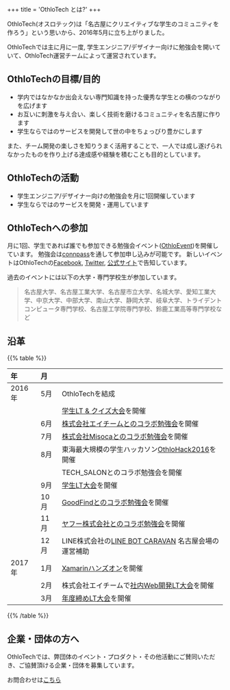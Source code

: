 +++
title = 'OthloTech とは?'
+++

OthloTech(オスロテック)は「名古屋にクリエイティブな学生のコミュニティを作ろう」という思いから、2016年5月に立ち上がりました。

OthloTechでは主に月に一度, 学生エンジニア/デザイナー向けに勉強会を開いていて、OthloTech運営チームによって運営されています。

## OthloTechの目標/目的

* 学内ではなかなか出会えない専門知識を持った優秀な学生との横のつながりを広げます
* お互いに刺激を与え合い、楽しく技術を磨けるコミュニティを名古屋に作ります
* 学生ならではのサービスを開発して世の中をちょっぴり豊かにします

また、チーム開発の楽しさを知りうまく活用することで、一人では成し遂げられなかったものを作り上げる達成感や経験を積むことも目的としています。

## OthloTechの活動

* 学生エンジニア/デザイナー向けの勉強会を月に1回開催しています
* 学生ならではのサービスを開発・運用しています

## OthloTechへの参加

月に1回、学生であれば誰でも参加できる勉強会イベント([OthloEvent](http://www.othlo.tech/events))を開催しています。
勉強会は<a href="http://othlotech.connpass.com" target="_blank">connpass</a>を通して参加申し込みが可能です。
新しいイベントはOthloTechの<a href="https://www.facebook.com/othlotech/" target="_blank">Facebook</a>, <a href="https://twitter.com/othlotech" target="_blank">Twitter</a>, <a href="http://www.othlo.tech" target="_blank">公式サイト</a>で告知しています。

過去のイベントには以下の大学・専門学校生が参加しています。

> 名古屋大学、名古屋工業大学、名古屋市立大学、名城大学、愛知工業大学、中京大学、中部大学、南山大学、静岡大学、岐阜大学、トライデントコンピュータ専門学校、名古屋工学院専門学校、鈴鹿工業高等専門学校など

## 沿革

{{% table %}}

|年|月||
|:---|:---|:---|
|2016年|5月|OthloTechを結成|
|||[学生LT & クイズ大会](http://www.othlo.tech/events/othloevent01-shake/)を開催|
||6月|[株式会社エイチームとのコラボ勉強会](http://www.othlo.tech/events/othloevent02-ateam/)を開催|
||7月|[株式会社Misocaとのコラボ勉強会](http://www.othlo.tech/events/othloevent03-misoca/)を開催|
||8月|東海最大規模の学生ハッカソン[OthloHack2016](http://www.othlo.tech/events/othlohack2016/)を開催|
|||TECH_SALONとのコラボ勉強会を開催|
||9月|[学生LT大会](http://www.othlo.tech/events/othloevent04-shake/)を開催|
||10月|[GoodFindとのコラボ勉強会](http://www.othlo.tech/events/othloevent05-goodfind/)を開催|
||11月|[ヤフー株式会社とのコラボ勉強会](http://www.othlo.tech/events/othloevent07-yahoo/)を開催|
||12月|LINE株式会社の[LINE BOT CARAVAN](http://line-hr.jp/archives/48845196.html) 名古屋会場の運営補助|
|2017年|1月|[Xamarinハンズオン](http://www.othlo.tech/events/othloevent09-xamarin/)を開催|
||2月|株式会社エイチームで[社内Web開発LT大会](http://www.othlo.tech/events/othloevent10-ateam/)を開催|
||3月|[年度締めLT大会](http://www.othlo.tech/events/othloevent11-LT/)を開催|

{{% /table %}}

## 企業・団体の方へ

OthloTechでは、弊団体のイベント・プロダクト・その他活動にご賛同いただき、ご協賛頂ける企業・団体を募集しています。

お問合わせは[こちら](http://www.othlo.tech/contact)
